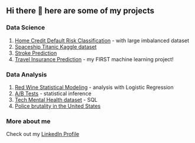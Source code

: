 ## Hi there 👋 here are some of my projects

### Data Science
1. [Home Credit Default Risk Classification](https://github.com/CelineChiLamNg/home_credit_default_prediction) - with large imbalanced dataset
2. [Spaceship Titanic Kaggle dataset](https://github.com/CelineChiLamNg/spaceship_prediction)
3. [Stroke Prediction](https://github.com/CelineChiLamNg/stroke-prediction)
4. [Travel Insurance Prediction](https://github.com/CelineChiLamNg/travel_insurance_prediction) - my FIRST machine learning project!

### Data Analysis
1. [Red Wine Statistical Modeling](https://github.com/CelineChiLamNg/red_wine_regression) - analysis with Logistic Regression
2. [A/B Tests](https://github.com/CelineChiLamNg/AB-tests) - statistical inference
3. [Tech Mental Health dataset](https://github.com/CelineChiLamNg/tech_mental_health) - SQL
4. [Police brutality in the United States](https://github.com/CelineChiLamNg/fatal_police_shootings)

### More about me
Check out my [LinkedIn Profile](www.linkedin.com/in/celine-chi-lam-ng)
<!--
**CelineChiLamNg/CelineChiLamNg** is a ✨ _special_ ✨ repository because its `README.md` (this file) appears on your GitHub profile.

Here are some ideas to get you started:

- 🔭 I’m currently working on ...
- 🌱 I’m currently learning ...
- 👯 I’m looking to collaborate on ...
- 🤔 I’m looking for help with ...
- 💬 Ask me about ...
- 📫 How to reach me: ...
- 😄 Pronouns: ...
- ⚡ Fun fact: ...
-->
